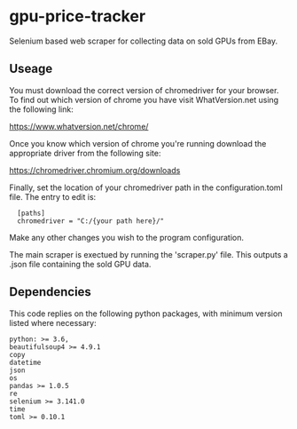 # gpu-price-tracker
Selenium based web scraper for collecting data on sold GPUs from EBay.

## Useage

You must download the correct version of chromedriver for your browser. To find out which version of chrome you have visit WhatVersion.net using the following link:

https://www.whatversion.net/chrome/

Once you know which version of chrome you're running download the appropriate driver from the following site:

https://chromedriver.chromium.org/downloads

Finally, set the location of your chromedriver path in the configuration.toml file. The entry to edit is:

```
  [paths]
  chromedriver = "C:/{your path here}/"
```

Make any other changes you wish to the program configuration.

The main scraper is exectued by running the 'scraper.py' file. This outputs a .json file containing the sold GPU data.

## Dependencies

This code replies on the following python packages, with minimum version listed where necessary:

```
python: >= 3.6, 
beautifulsoup4 >= 4.9.1
copy
datetime
json
os
pandas >= 1.0.5
re
selenium >= 3.141.0
time
toml >= 0.10.1
```



